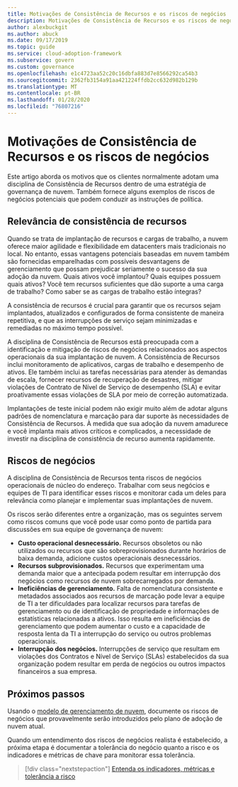 ```yaml
---
title: Motivações de Consistência de Recursos e os riscos de negócios
description: Motivações de Consistência de Recursos e os riscos de negócios
author: alexbuckgit
ms.author: abuck
ms.date: 09/17/2019
ms.topic: guide
ms.service: cloud-adoption-framework
ms.subservice: govern
ms.custom: governance
ms.openlocfilehash: e1c4723aa52c20c16dbfa883d7e8566292ca54b3
ms.sourcegitcommit: 2362fb3154a91aa421224ffdb2cc632d982b129b
ms.translationtype: MT
ms.contentlocale: pt-BR
ms.lasthandoff: 01/28/2020
ms.locfileid: "76807216"
---
```

# <a name="resource-consistency-motivations-and-business-risks"></a>Motivações de Consistência de Recursos e os riscos de negócios

Este artigo aborda os motivos que os clientes normalmente adotam uma disciplina de Consistência de Recursos dentro de uma estratégia de governança de nuvem. Também fornece alguns exemplos de riscos de negócios potenciais que podem conduzir as instruções de política.

<!-- markdownlint-disable MD026 -->

## <a name="resource-consistency-relevancy"></a>Relevância de consistência de recursos

Quando se trata de implantação de recursos e cargas de trabalho, a nuvem oferece maior agilidade e flexibilidade em datacenters mais tradicionais no local. No entanto, essas vantagens potenciais baseadas em nuvem também são fornecidas emparelhadas com possíveis desvantagens de gerenciamento que possam prejudicar seriamente o sucesso da sua adoção da nuvem. Quais ativos você implantou? Quais equipes possuem quais ativos? Você tem recursos suficientes que dão suporte a uma carga de trabalho? Como saber se as cargas de trabalho estão íntegras?

A consistência de recursos é crucial para garantir que os recursos sejam implantados, atualizados e configurados de forma consistente de maneira repetitiva, e que as interrupções de serviço sejam minimizadas e remediadas no máximo tempo possível.

A disciplina de Consistência de Recursos está preocupada com a identificação e mitigação de riscos de negócios relacionados aos aspectos operacionais da sua implantação de nuvem. A Consistência de Recursos inclui monitoramento de aplicativos, cargas de trabalho e desempenho de ativos. Ele também inclui as tarefas necessárias para atender às demandas de escala, fornecer recursos de recuperação de desastres, mitigar violações de Contrato de Nível de Serviço de desempenho (SLA) e evitar proativamente essas violações de SLA por meio de correção automatizada.

Implantações de teste inicial podem não exigir muito além de adotar alguns padrões de nomenclatura e marcação para dar suporte às necessidades de Consistência de Recursos. À medida que sua adoção da nuvem amadurece e você implanta mais ativos críticos e complicados, a necessidade de investir na disciplina de consistência de recurso aumenta rapidamente.

## <a name="business-risk"></a>Riscos de negócios

A disciplina de Consistência de Recursos tenta riscos de negócios operacionais de núcleo do endereço. Trabalhar com seus negócios e equipes de TI para identificar esses riscos e monitorar cada um deles para relevância como planejar e implementar suas implantações de nuvem.

Os riscos serão diferentes entre a organização, mas os seguintes servem como riscos comuns que você pode usar como ponto de partida para discussões em sua equipe de governança de nuvem:

- **Custo operacional desnecessário.** Recursos obsoletos ou não utilizados ou recursos que são sobreprovisionados durante horários de baixa demanda, adicione custos operacionais desnecessários.
- **Recursos subprovisionados.** Recursos que experimentam uma demanda maior que a antecipada podem resultar em interrupção dos negócios como recursos de nuvem sobrecarregados por demanda.
- **Ineficiências de gerenciamento.** Falta de nomenclatura consistente e metadados associados aos recursos de marcação pode levar a equipe de TI a ter dificuldades para localizar recursos para tarefas de gerenciamento ou de identificação de propriedade e informações de estatísticas relacionadas a ativos. Isso resulta em ineficiências de gerenciamento que podem aumentar o custo e a capacidade de resposta lenta da TI a interrupção do serviço ou outros problemas operacionais.
- **Interrupção dos negócios.** Interrupções de serviço que resultam em violações dos Contratos e Nível de Serviço (SLAs) estabelecidos da sua organização podem resultar em perda de negócios ou outros impactos financeiros a sua empresa.

## <a name="next-steps"></a>Próximos passos

Usando o [modelo de gerenciamento de nuvem](./template.md), documente os riscos de negócios que provavelmente serão introduzidos pelo plano de adoção de nuvem atual.

Quando um entendimento dos riscos de negócios realista é estabelecido, a próxima etapa é documentar a tolerância do negócio quanto a risco e os indicadores e métricas de chave para monitorar essa tolerância.

> [!div class="nextstepaction"]
> [Entenda os indicadores, métricas e tolerância a risco](./metrics-tolerance.md)

